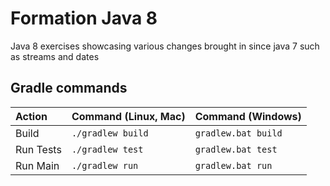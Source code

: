 # Formation Java 8

Java 8 exercises showcasing various changes brought in since java 7 such as streams and dates

## Gradle commands

| Action    | Command (Linux, Mac) | Command (Windows)     |
|:----------|:---------------------|:----------------------|
| Build     | ``./gradlew build``  | ``gradlew.bat build`` |
| Run Tests | ``./gradlew test``   | ``gradlew.bat test``  |
| Run Main  | ``./gradlew run``    | ``gradlew.bat run``   |
